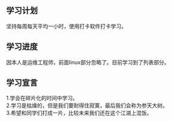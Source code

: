 ## 学习计划
坚持每周每天平均一小时，使用打卡软件打卡学习。
## 学习进度
因本人是运维工程师，前面linux部分忽略了。目前学习到了列表部分。
## 学习宣言
1.学会在碎片化的时间中学习。 <br/>
2.学习是枯燥的，但是我们要耐得住寂寞，最后我们会称为参天大树。 <br/>
3.希望和同学们打成一片，比较未来我们还在这个江湖上混饭。
